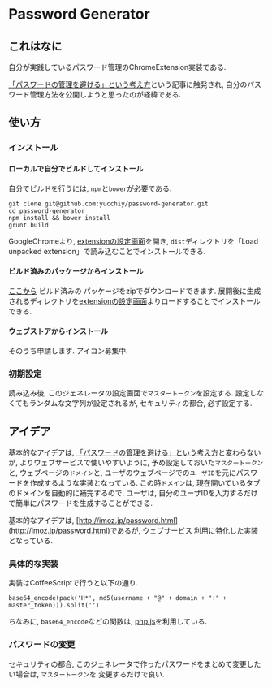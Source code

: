 Password Generator
==================

これはなに
----------

自分が実践しているパスワード管理のChromeExtension実装である.

[「パスワードの管理を避ける」という考え方](http://dsas.blog.klab.org/archives/52164341.html)という記事に触発され,
自分のパスワード管理方法を公開しようと思ったのが経緯である.


使い方
------

### インストール

#### ローカルで自分でビルドしてインストール

自分でビルドを行うには, `npm`と`bower`が必要である.

```
git clone git@github.com:yucchiy/password-generator.git
cd password-generator
npm install && bower install
grunt build
```
GoogleChromeより, [extensionの設定画面](chrome://extensions/)を開き,
`dist`ディレクトリを「Load unpacked extension」で読み込むことでインストールできる.

#### ビルド済みのパッケージからインストール

[ここから](https://github.com/yucchiy/password-generator/raw/master/package/password%20generator-master.zip) ビルド済みの
パッケージをzipでダウンロードできます. 展開後に生成されるディレクトリを[extensionの設定画面](chrome://extensions/)よりロードすることでインストールできる.


#### ウェブストアからインストール

そのうち申請します. アイコン募集中.


### 初期設定

読み込み後, このジェネレータの設定画面で`マスタートークン`を設定する.
設定しなくてもランダムな文字列が設定されるが, セキュリティの都合, 必ず設定する.


アイデア
--------

基本的なアイデアは, [「パスワードの管理を避ける」という考え方](http://dsas.blog.klab.org/archives/52164341.html)と変わらないが,
よりウェブサービスで使いやすいように, 予め設定しておいた`マスタートークン`と, ウェブページの`ドメイン`と,
ユーザのウェブページでの`ユーザID`を元にパスワードを作成するような実装となっている.
この時`ドメイン`は, 現在開いているタブのドメインを自動的に補完するので, 
ユーザは, 自分のユーザIDを入力するだけで簡単にパスワードを生成することができる.

基本的なアイデアは, [http://imoz.jp/password.html](http://imoz.jp/password.html)であるが, ウェブサービス
利用に特化した実装となっている.


### 具体的な実装

実装はCoffeeScriptで行うと以下の通り.

```
base64_encode(pack('H*', md5(username + "@" + domain + ":" + master_token))).split('')
```

ちなみに, `base64_encode`などの関数は, [php.js](http://phpjs.org/)を利用している.

### パスワードの変更

セキュリティの都合, このジェネレータで作ったパスワードをまとめて変更したい場合は, `マスタートークン`を
変更するだけで良い.

